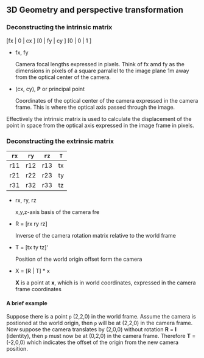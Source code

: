 ## 3D Geometry and perspective transformation

### Deconstructing the intrinsic matrix

[fx |  0  | cx ]
[0  |  fy | cy ]
[0  |  0  |  1 ]

- fx, fy
  
  Camera focal lengths expressed in pixels. Think of fx amd fy as the dimensions in pixels of a square parrallel to the image plane 1m away from the optical center of the camera.
  
- (cx, cy), **P** or principal point

  Coordinates of the optical center of the camera expressed in the camera frame. This is where the optical axis passed through the image.

Effectively the intrinsic matrix is used to calculate the displacement of the point in space from the optical axis expressed in the image frame in pixels.

### Deconstructing the extrinsic matrix

`rx`  |  `ry` |  `rz` |  `T`
----|-----|-----|----
r11 | r12 | r13 | tx
r21 | r22 | r23 | ty
r31 | r32 | r33 | tz

- rx, ry, rz

  x,y,z-axis basis of the camera fre

- R = [rx ry rz]

  Inverse of the camera rotation matrix relative to the world frame

- T = [tx ty tz]' 

  Position of the world origin offset form the camera

- X = [R | T] * x

  **X** is a point at **x**, which is in world coordinates, expressed in the camera frame coordinates   

#### A brief example
Suppose there is a point `p` (2,2,0) in the world frame. Assume the camera is postioned at the world origin, then `p` will be at (2,2,0) in the camera frame. Now suppose the camera translates by (2,0,0) without rotation **R** = **I** (identity), then `p` must now be at (0,2,0) in the camera frame. Therefore **T** = (-2,0,0) which indicates the offset of the origin from the new camera position.

